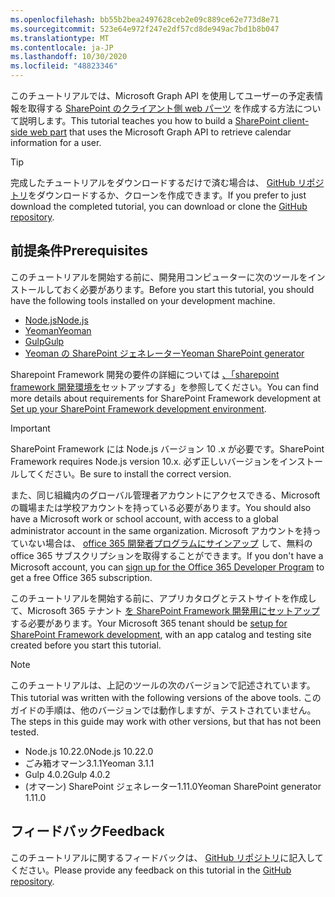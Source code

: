 ```yaml
---
ms.openlocfilehash: bb55b2bea2497628ceb2e09c889ce62e773d8e71
ms.sourcegitcommit: 523e64e972f247e2df57cd8de949ac7bd1b8b047
ms.translationtype: MT
ms.contentlocale: ja-JP
ms.lasthandoff: 10/30/2020
ms.locfileid: "48823346"
---
```

<!-- markdownlint-disable MD002 MD041 -->

<span data-ttu-id="c02ed-101">このチュートリアルでは、Microsoft Graph API を使用してユーザーの予定表情報を取得する [SharePoint のクライアント側 web パーツ](https://docs.microsoft.com/sharepoint/dev/spfx/web-parts/overview-client-side-web-parts) を作成する方法について説明します。</span><span class="sxs-lookup"><span data-stu-id="c02ed-101">This tutorial teaches you how to build a [SharePoint client-side web part](https://docs.microsoft.com/sharepoint/dev/spfx/web-parts/overview-client-side-web-parts) that uses the Microsoft Graph API to retrieve calendar information for a user.</span></span>

> [!TIP]
> <span data-ttu-id="c02ed-102">完成したチュートリアルをダウンロードするだけで済む場合は、 [GitHub リポジトリ](https://github.com/microsoftgraph/msgraph-training-spfx)をダウンロードするか、クローンを作成できます。</span><span class="sxs-lookup"><span data-stu-id="c02ed-102">If you prefer to just download the completed tutorial, you can download or clone the [GitHub repository](https://github.com/microsoftgraph/msgraph-training-spfx).</span></span>

## <a name="prerequisites"></a><span data-ttu-id="c02ed-103">前提条件</span><span class="sxs-lookup"><span data-stu-id="c02ed-103">Prerequisites</span></span>

<span data-ttu-id="c02ed-104">このチュートリアルを開始する前に、開発用コンピューターに次のツールをインストールしておく必要があります。</span><span class="sxs-lookup"><span data-stu-id="c02ed-104">Before you start this tutorial, you should have the following tools installed on your development machine.</span></span>

- [<span data-ttu-id="c02ed-105">Node.js</span><span class="sxs-lookup"><span data-stu-id="c02ed-105">Node.js</span></span>](https://nodejs.org/en/download/releases/)
- [<span data-ttu-id="c02ed-106">Yeoman</span><span class="sxs-lookup"><span data-stu-id="c02ed-106">Yeoman</span></span>](https://yeoman.io/)
- [<span data-ttu-id="c02ed-107">Gulp</span><span class="sxs-lookup"><span data-stu-id="c02ed-107">Gulp</span></span>](https://gulpjs.com/)
- [<span data-ttu-id="c02ed-108">Yeoman の SharePoint ジェネレーター</span><span class="sxs-lookup"><span data-stu-id="c02ed-108">Yeoman SharePoint generator</span></span>](https://docs.microsoft.com/sharepoint/dev/spfx/toolchain/scaffolding-projects-using-yeoman-sharepoint-generator)

<span data-ttu-id="c02ed-109">Sharepoint Framework 開発の要件の詳細については [、「sharepoint framework 開発環境を](https://docs.microsoft.com/sharepoint/dev/spfx/set-up-your-development-environment)セットアップする」を参照してください。</span><span class="sxs-lookup"><span data-stu-id="c02ed-109">You can find more details about requirements for SharePoint Framework development at [Set up your SharePoint Framework development environment](https://docs.microsoft.com/sharepoint/dev/spfx/set-up-your-development-environment).</span></span>

> [!IMPORTANT]
> <span data-ttu-id="c02ed-110">SharePoint Framework には Node.js バージョン 10 .x が必要です。</span><span class="sxs-lookup"><span data-stu-id="c02ed-110">SharePoint Framework requires Node.js version 10.x.</span></span> <span data-ttu-id="c02ed-111">必ず正しいバージョンをインストールしてください。</span><span class="sxs-lookup"><span data-stu-id="c02ed-111">Be sure to install the correct version.</span></span>

<span data-ttu-id="c02ed-112">また、同じ組織内のグローバル管理者アカウントにアクセスできる、Microsoft の職場または学校アカウントを持っている必要があります。</span><span class="sxs-lookup"><span data-stu-id="c02ed-112">You should also have a Microsoft work or school account, with access to a global administrator account in the same organization.</span></span> <span data-ttu-id="c02ed-113">Microsoft アカウントを持っていない場合は、 [office 365 開発者プログラムにサインアップ](https://developer.microsoft.com/office/dev-program) して、無料の office 365 サブスクリプションを取得することができます。</span><span class="sxs-lookup"><span data-stu-id="c02ed-113">If you don't have a Microsoft account, you can [sign up for the Office 365 Developer Program](https://developer.microsoft.com/office/dev-program) to get a free Office 365 subscription.</span></span>

<span data-ttu-id="c02ed-114">このチュートリアルを開始する前に、アプリカタログとテストサイトを作成して、Microsoft 365 テナント [を SharePoint Framework 開発用にセットアップ](https://docs.microsoft.com/sharepoint/dev/spfx/set-up-your-developer-tenant)する必要があります。</span><span class="sxs-lookup"><span data-stu-id="c02ed-114">Your Microsoft 365 tenant should be [setup for SharePoint Framework development](https://docs.microsoft.com/sharepoint/dev/spfx/set-up-your-developer-tenant), with an app catalog and testing site created before you start this tutorial.</span></span>

> [!NOTE]
> <span data-ttu-id="c02ed-115">このチュートリアルは、上記のツールの次のバージョンで記述されています。</span><span class="sxs-lookup"><span data-stu-id="c02ed-115">This tutorial was written with the following versions of the above tools.</span></span> <span data-ttu-id="c02ed-116">このガイドの手順は、他のバージョンでは動作しますが、テストされていません。</span><span class="sxs-lookup"><span data-stu-id="c02ed-116">The steps in this guide may work with other versions, but that has not been tested.</span></span>
>
> - <span data-ttu-id="c02ed-117">Node.js 10.22.0</span><span class="sxs-lookup"><span data-stu-id="c02ed-117">Node.js 10.22.0</span></span>
> - <span data-ttu-id="c02ed-118">ごみ箱オマーン3.1.1</span><span class="sxs-lookup"><span data-stu-id="c02ed-118">Yeoman 3.1.1</span></span>
> - <span data-ttu-id="c02ed-119">Gulp 4.0.2</span><span class="sxs-lookup"><span data-stu-id="c02ed-119">Gulp 4.0.2</span></span>
> - <span data-ttu-id="c02ed-120">(オマーン) SharePoint ジェネレーター1.11.0</span><span class="sxs-lookup"><span data-stu-id="c02ed-120">Yeoman SharePoint generator 1.11.0</span></span>

## <a name="feedback"></a><span data-ttu-id="c02ed-121">フィードバック</span><span class="sxs-lookup"><span data-stu-id="c02ed-121">Feedback</span></span>

<span data-ttu-id="c02ed-122">このチュートリアルに関するフィードバックは、 [GitHub リポジトリ](https://github.com/microsoftgraph/msgraph-training-spfx)に記入してください。</span><span class="sxs-lookup"><span data-stu-id="c02ed-122">Please provide any feedback on this tutorial in the [GitHub repository](https://github.com/microsoftgraph/msgraph-training-spfx).</span></span>
